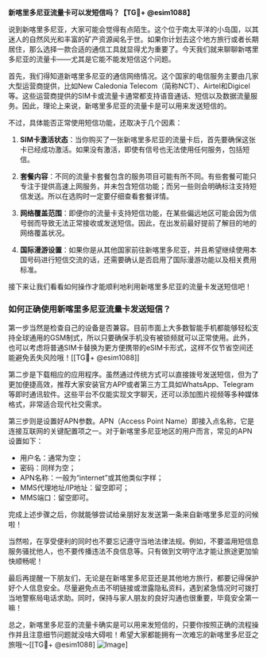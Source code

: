 **新喀里多尼亚流量卡可以发短信吗？【TG💪+ @esim1088】**

说到新喀里多尼亚，大家可能会觉得有点陌生。这个位于南太平洋的小岛国，以其迷人的自然风光和丰富的矿产资源闻名于世。如果你计划去这个地方旅行或者长期居住，那么选择一款合适的通信工具就显得尤为重要了。今天我们就来聊聊新喀里多尼亚的流量卡——尤其是它能不能发短信这个问题。

首先，我们得知道新喀里多尼亚的通信网络情况。这个国家的电信服务主要由几家大型运营商提供，比如New Caledonia Telecom（简称NCT）、Airtel和Digicel等。这些运营商提供的SIM卡或流量卡通常都支持语音通话、短信以及数据流量服务。因此，理论上来说，新喀里多尼亚的流量卡是可以用来发送短信的。

不过，具体能否正常使用短信功能，还取决于几个因素：

1. **SIM卡激活状态**：当你购买了一张新喀里多尼亚的流量卡后，首先要确保这张卡已经成功激活。如果没有激活，即使有信号也无法使用任何服务，包括短信。

2. **套餐内容**：不同的流量卡套餐包含的服务项目可能有所不同。有些套餐可能只专注于提供高速上网服务，并未包含短信功能；而另一些则会明确标注支持短信发送。所以在选购时一定要仔细查看套餐详情。

3. **网络覆盖范围**：即便你的流量卡支持短信功能，在某些偏远地区可能会因为信号弱而导致无法正常接收或发送短信。因此，在出发前最好提前了解目的地的网络覆盖状况。

4. **国际漫游设置**：如果你是从其他国家前往新喀里多尼亚，并且希望继续使用本国号码进行短信交流的话，还需要确认是否启用了国际漫游功能以及相关费用标准。

接下来让我们看看如何操作才能顺利地利用新喀里多尼亚的流量卡发送短信吧！

### 如何正确使用新喀里多尼亚流量卡发送短信？

第一步当然是检查自己的设备是否兼容。目前市面上大多数智能手机都能够轻松支持全球通用的GSM制式，所以只要确保手机没有被锁频就可以正常使用。此外，也可以考虑将普通SIM卡替换为更方便携带的eSIM卡形式，这样不仅节省空间还能避免丢失风险哦！[[TG💪+ @esim1088]]

第二步是下载相应的应用程序。虽然通过传统方式可以直接拨号发送短信，但为了更加便捷高效，推荐大家安装官方APP或者第三方工具如WhatsApp、Telegram等即时通讯软件。这些平台不仅能实现文字聊天，还可以添加图片视频等多种媒体格式，非常适合现代社交需求。

第三步则是设置好APN参数。APN（Access Point Name）即接入点名称，它是连接互联网的关键配置项之一。对于新喀里多尼亚地区的用户而言，常见的APN设置如下：
- 用户名：通常为空；
- 密码：同样为空；
- APN名称：一般为“internet”或其他类似字样；
- MMS代理地址/IP地址：留空即可；
- MMS端口：留空即可。

完成上述步骤之后，你就能够尝试给亲朋好友发送第一条来自新喀里多尼亚的问候啦！

当然啦，在享受便利的同时也不要忘记遵守当地法律法规。例如，不要滥用短信息服务骚扰他人，也不要传播违法不良信息等。只有做到文明守法才能让旅途更加愉快顺畅呢！

最后再提醒一下朋友们，无论是在新喀里多尼亚还是其他地方旅行，都要记得保护好个人信息安全。尽量避免点击不明链接或泄露隐私资料，遇到紧急情况时可拨打当地警察局电话求助。同时，保持与家人朋友的良好沟通也很重要，毕竟安全第一嘛！

总之，新喀里多尼亚的流量卡确实是可以用来发短信的，只要你按照正确的流程操作并且注意细节问题就没啥大碍啦！希望大家都能拥有一次难忘的新喀里多尼亚之旅哦～[[TG💪+ @esim1088] ![Image](https://i.postimg.cc/4NQfJmqS/Snipaste-2025-05-13-00-14-12.png)]